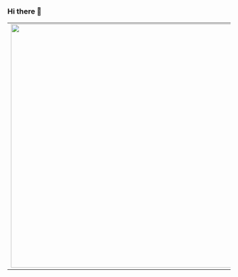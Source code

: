 ### Hi there 👋
<a href="https://kugge.github.io/" target="_blank">
<p align="center">
  <table border="0"  style="border: 0;">
  <tr>
      <td style="border: 0;"><img width="550px" align="left" src="https://github-readme-stats.vercel.app/api?username=Kugge&layout=compact&theme=default" /></td>
      <td style="border: 0;"><img width="550px" src="https://github-readme-stats.vercel.app/api/top-langs/?username=Kugge&layout=compact&theme=default&hide=php,css,html,Game%20Maker%20Language,Vim%20%script" /></td>
  </tr>   
</table>
</p>
</a>

